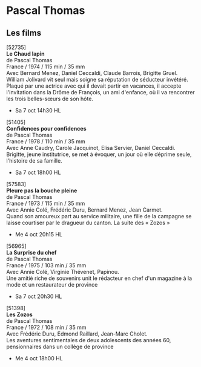 # Pascal Thomas

## Les films

[52735]  
**Le Chaud lapin**  
de Pascal Thomas  
France / 1974 / 115 min / 35 mm  
Avec Bernard Menez, Daniel Ceccaldi, Claude Barrois, Brigitte Gruel.  
William Jolivard vit seul mais soigne sa réputation de séducteur invétéré. Plaqué par une actrice avec qui il devait partir en vacances, il accepte l'invitation dans la Drôme de François, un ami d'enfance, où il va rencontrer les trois belles-sœurs de son hôte.

- Sa 7 oct 14h30 HL

[51405]  
**Confidences pour confidences**  
de Pascal Thomas  
France / 1978 / 110 min / 35 mm  
Avec Anne Caudry, Carole Jacquinot, Elisa Servier, Daniel Ceccaldi.  
Brigitte, jeune institutrice, se met à évoquer, un jour où elle déprime seule, l'histoire de sa famille.

- Sa 7 oct 18h00 HL

[57583]  
**Pleure pas la bouche pleine**  
de Pascal Thomas  
France / 1973 / 115 min / 35 mm  
Avec Annie Colé, Frédéric Duru, Bernard Menez, Jean Carmet.  
Quand son amoureux part au service militaire, une fille de la campagne se laisse courtiser par le dragueur du canton. La suite des « Zozos »

- Me 4 oct 20h15 HL

[56965]  
**La Surprise du chef**  
de Pascal Thomas  
France / 1975 / 103 min / 35 mm  
Avec Annie Colé, Virginie Thévenet, Papinou.  
Une amitié riche de souvenirs unit le rédacteur en chef d'un magazine à la mode et un restaurateur de province

- Sa 7 oct 20h30 HL

[51398]  
**Les Zozos**  
de Pascal Thomas  
France / 1972 / 108 min / 35 mm  
Avec Frédéric Duru, Edmond Raillard, Jean-Marc Cholet.  
Les aventures sentimentales de deux adolescents des années 60, pensionnaires dans un collège de province

- Me 4 oct 18h00 HL

